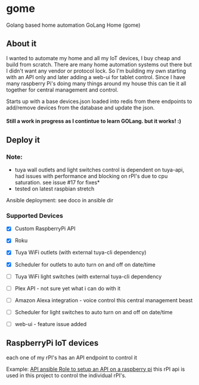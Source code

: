 # gome
Golang based home automation
GoLang Home (gome)

## About it
   I wanted to automate my home and all my IoT devices, I buy cheap and build from scratch.  There are many home
   automation systems out there but I didn't want any vendor or protocol lock. So I'm building my own starting with an 
   API only and later adding a web-ui for tablet control. Since I have many raspberry Pi's doing many things around my 
   house this can tie it all together for central management and control. 

   Starts up with a base devices.json loaded into redis from there endpoints to add/remove devices from the database 
   and update the json.
   
#### Still a work in progress as I contintue to learn GOLang.  but it works! :)

## Deploy it
### Note:
* tuya wall outlets and light switches control is dependent on tuya-api, had issues with performance and blocking on 
rPI's due to cpu saturation. 
see issue #17 for fixes*
* tested on latest raspbian stretch

Ansible deployment: see doco in ansible dir


### Supported Devices
   -[x] Custom RaspberryPi API
   
   -[x] Roku
   
   -[x] Tuya WiFi outlets (with external tuya-cli dependency)
   
   -[x] Scheduler for outlets to auto turn on and off on date/time
   
   -[ ] Tuya WiFi light switches (with external tuya-cli dependency
   
   -[ ] Plex API - not sure yet what i can do with it
   
   -[ ] Amazon Alexa integration - voice control this central management beast
   
   -[ ] Scheduler for light switches to auto turn on and off on date/time
   
   -[ ] web-ui - feature issue added
   
   
## RaspberryPi IoT devices
   
   each one of my rPI's has an API endpoint to control it
   
   Example:  [API ansible Role to setup an API on a raspberry pi](https://github.com/RebelIT/ansible-piDAK) this rPI api
   is used in this project to control the individual rPI's.
